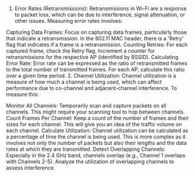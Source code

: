1. Error Rates (Retransmissions):
Retransmissions in Wi-Fi are a response to packet loss, which can be due to interference, signal attenuation, or other issues. Measuring error rates involves:

Capturing Data Frames: Focus on capturing data frames, particularly those that indicate a retransmission. In the 802.11 MAC header, there is a 'Retry' flag that indicates if a frame is a retransmission.
Counting Retries: For each captured frame, check the Retry flag. Increment a counter for retransmissions for the respective AP (identified by BSSID).
Calculating Error Rate: Error rate can be expressed as the ratio of retransmitted frames to the total number of transmitted frames. For each AP, calculate this ratio over a given time period.
2. Channel Utilization:
Channel utilization is a measure of how much a channel is being used, which can affect performance due to co-channel and adjacent-channel interference. To measure this:

Monitor All Channels: Temporarily scan and capture packets on all channels. This might require your scanning tool to hop between channels.
Count Frames Per Channel: Keep a count of the number of frames and their sizes for each channel. This will give you an idea of the traffic volume on each channel.
Calculate Utilization: Channel utilization can be calculated as a percentage of time the channel is being used. This is more complex as it involves not only the number of packets but also their lengths and the data rates at which they are transmitted.
Detect Overlapping Channels: Especially in the 2.4 GHz band, channels overlap (e.g., Channel 1 overlaps with Channels 2-5). Analyze the utilization of overlapping channels to assess interference.